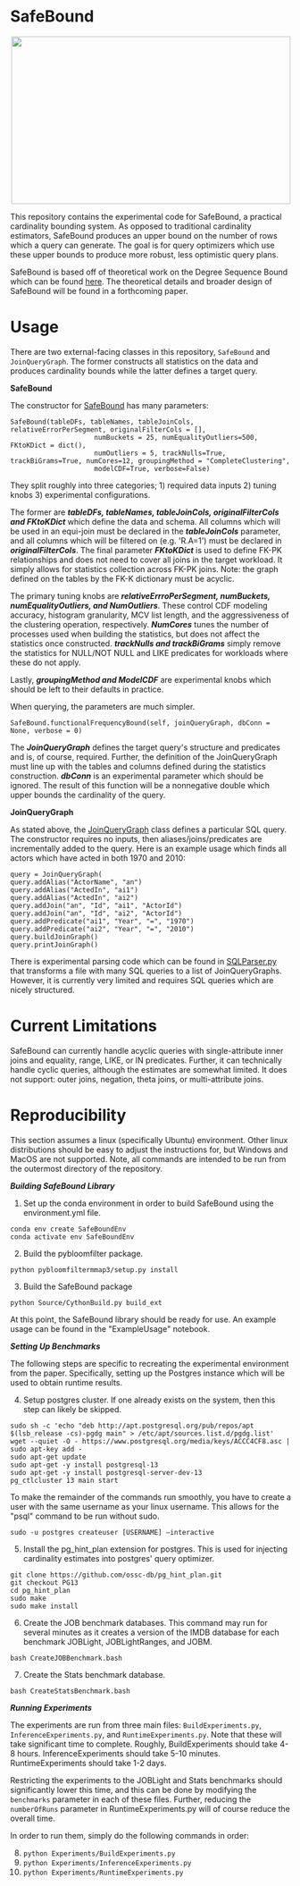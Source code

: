 # SafeBound
<p align="center">
<img src="https://user-images.githubusercontent.com/108958308/189722447-40a55315-92a1-45dd-9793-ba2abe3bfdae.png"  width="500" height="300">
</p>
This repository contains the experimental code for SafeBound, a practical cardinality bounding system. As opposed to traditional cardinality estimators, SafeBound produces an upper bound on the number of rows which a query can generate. The goal is for query optimizers which use these upper bounds to produce more robust, less optimistic query plans. 

SafeBound is based off of theoretical work on the Degree Sequence Bound which can be found [here](https://arxiv.org/pdf/2201.04166). The theoretical details and broader design of SafeBound will be found in a forthcoming paper.


# Usage

There are two external-facing classes in this repository, `SafeBound` and `JoinQueryGraph`. The former constructs all statistics on the data and produces cardinality bounds while the latter defines a target query.

**SafeBound**

The constructor for [SafeBound](https://github.com/AnonymousSigmod2023/SafeBound/blob/main/Source/SafeBoundUtils.pyx) has many parameters:

```
SafeBound(tableDFs, tableNames, tableJoinCols, relativeErrorPerSegment, originalFilterCols = [], 
                     numBuckets = 25, numEqualityOutliers=500, FKtoKDict = dict(),
                     numOutliers = 5, trackNulls=True, trackBiGrams=True, numCores=12, groupingMethod = "CompleteClustering",
                     modelCDF=True, verbose=False)
```

They split roughly into three categories; 1) required data inputs 2) tuning knobs 3) experimental configurations. 

The former are ***tableDFs, tableNames, tableJoinCols, originalFilterCols and FKtoKDict*** which define the data and schema. All columns which will be used in an equi-join must be declared in the ***tableJoinCols*** parameter, and all columns which will be filtered on (e.g. 'R.A=1') must be declared in ***originalFilterCols***. The final parameter ***FKtoKDict*** is used to define FK-PK relationships and does not need to cover all joins in the target workload. It simply allows for statistics collection across FK-PK joins. Note: the graph defined on the tables by the FK-K dictionary must be acyclic.

The primary tuning knobs are ***relativeErrroPerSegment, numBuckets, numEqualityOutliers, and NumOutliers***. These control CDF modeling accuracy, histogram granularity, MCV list length, and the aggressiveness of the clustering operation, respectively. ***NumCores*** tunes the number of processes used when building the statistics, but does not affect the statistics once constructed. ***trackNulls and trackBiGrams*** simply remove the statistics for NULL/NOT NULL and LIKE predicates for workloads where these do not apply.

Lastly, ***groupingMethod and ModelCDF*** are experimental knobs which should be left to their defaults in practice.

When querying, the parameters are much simpler.

```
SafeBound.functionalFrequencyBound(self, joinQueryGraph, dbConn = None, verbose = 0)
```
The ***JoinQueryGraph*** defines the target query's structure and predicates and is, of course, required. Further, the definition of the JoinQueryGraph must line up with the tables and columns defined during the statistics construction. ***dbConn*** is an experimental parameter which should be ignored. The result of this function will be a nonnegative double which upper bounds the cardinality of the query.


**JoinQueryGraph**

As stated above, the [JoinQueryGraph](https://github.com/AnonymousSigmod2023/SafeBound/blob/main/Source/JoinGraphUtils.pyx) class defines a particular SQL query. The constructor requires no inputs, then aliases/joins/predicates are incrementally added to the query. Here is an example usage which finds all actors which have acted in both 1970 and 2010:

```
query = JoinQueryGraph(
query.addAlias("ActorName", "an")
query.addAlias("ActedIn", "ai1")
query.addAlias("ActedIn", "ai2")
query.addJoin("an", "Id", "ai1", "ActorId")
query.addJoin("an", "Id", "ai2", "ActorId")
query.addPredicate("ai1", "Year", "=", "1970")
query.addPredicate("ai2", "Year", "=", "2010")
query.buildJoinGraph()
query.printJoinGraph()
```

There is experimental parsing code which can be found in [SQLParser.py](https://github.com/AnonymousSigmod2023/SafeBound/blob/main/Source/SQLParser.py) that transforms a file with many SQL queries to a list of JoinQueryGraphs. However, it is currently very limited and requires SQL queries which are nicely structured.

# Current Limitations

SafeBound can currently handle acyclic queries with single-attribute inner joins and equality, range, LIKE, or IN predicates. Further, it can technically handle cyclic queries, although the estimates are somewhat limited. It does not support: outer joins, negation, theta joins, or multi-attribute joins. 


# Reproducibility
This section assumes a linux (specifically Ubuntu) environment. Other linux distributions should be easy to adjust the instructions for, but Windows and MacOS are not supported. Note, all commands are intended to be run from the outermost directory of the repository.

***Building SafeBound Library***
1) Set up the conda environment in order to build SafeBound using the environment.yml file.

```
conda env create SafeBoundEnv
conda activate env SafeBoundEnv
```

2) Build the pybloomfilter package.

```python pybloomfiltermmap3/setup.py install``` 

3) Build the SafeBound package

```python Source/CythonBuild.py build_ext```

At this point, the SafeBound library should be ready for use. An example usage can be found in the "ExampleUsage" notebook. 

***Setting Up Benchmarks***

The following steps are specific to recreating the experimental environment from the paper. Specifically, setting up the Postgres instance which will be used to obtain runtime results.

4) Setup postgres cluster. If one already exists on the system, then this step can likely be skipped.

```
sudo sh -c 'echo "deb http://apt.postgresql.org/pub/repos/apt $(lsb_release -cs)-pgdg main" > /etc/apt/sources.list.d/pgdg.list'
wget --quiet -O - https://www.postgresql.org/media/keys/ACCC4CF8.asc | sudo apt-key add -
sudo apt-get update
sudo apt-get -y install postgresql-13
sudo apt-get -y install postgresql-server-dev-13
pg_ctlcluster 13 main start
```

To make the remainder of the commands run smoothly, you have to create a user with the same username as your linux username. This allows for the "psql" command to be run without sudo.

```sudo -u postgres createuser [USERNAME] –interactive```

5) Install the pg_hint_plan extension for postgres. This is used for injecting cardinality estimates into postgres' query optimizer.

```
git clone https://github.com/ossc-db/pg_hint_plan.git
git checkout PG13
cd pg_hint_plan
sudo make
sudo make install
```

6) Create the JOB benchmark databases. This command may run for several minutes as it creates a version of the IMDB database for each benchmark JOBLight, JOBLightRanges, and JOBM.

```
bash CreateJOBBenchmark.bash
```

7) Create the Stats benchmark database.

```
bash CreateStatsBenchmark.bash
```

***Running Experiments***

The experiments are run from three main files: ``BuildExperiments.py``, ``InferenceExperiments.py``, and ``RuntimeExperiments.py``. Note that these will take significant time to complete. Roughly, BuildExperiments should take 4-8 hours. InferenceExperiments should take 5-10 minutes. RuntimeExperiments should take 1-2 days.

Restricting the experiments to the JOBLight and Stats benchmarks should significantly lower this time, and this can be done by modifying the ``benchmarks`` parameter in each of these files. Further, reducing the ``numberOfRuns`` parameter in RuntimeExperiments.py will of course reduce the overall time.

In order to run them, simply do the following commands in order:

8) ``python Experiments/BuildExperiments.py``
9) ``python Experiments/InferenceExperiments.py``
10) ``python Experiments/RuntimeExperiments.py``









